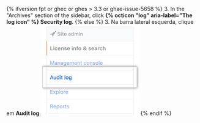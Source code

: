 {% ifversion fpt or ghec or ghes > 3.3 or ghae-issue-5658 %}
3. In the "Archives" section of the  sidebar, click **{% octicon "log" aria-label="The log icon" %} Security log**.
{% else  %}
3. Na barra lateral esquerda, clique em **Audit log**. ![Aba Log de auditoria](/assets/images/enterprise/site-admin-settings/audit-log-tab.png)
{% endif %}
